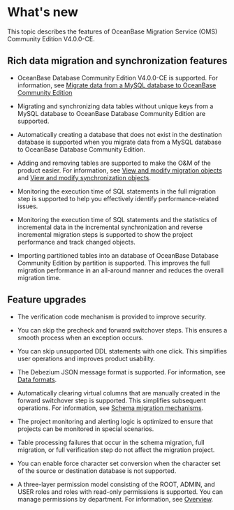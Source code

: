 # What's new

This topic describes the features of OceanBase Migration Service (OMS) Community Edition V4.0.0-CE.

## Rich data migration and synchronization features

* OceanBase Database Community Edition V4.0.0-CE is supported. For information, see [Migrate data from a MySQL database to OceanBase Community Edition](600.data-migration/200.create-a-project-to-migrate-data-from-a-mysql-database-to-a-mysql-tenant-of-oceanbase-database.md)

* Migrating and synchronizing data tables without unique keys from a MySQL database to OceanBase Database Community Edition are supported.

* Automatically creating a database that does not exist in the destination database is supported when you migrate data from a MySQL database to OceanBase Database Community Edition.

* Adding and removing tables are supported to make the O&M of the product easier. For information, see [View and modify migration objects](600.data-migration/1500.manage-data-migration-projects/200.view-and-modify-migration-objects.md) and [View and modify synchronization objects](700.data-synchronization/1100.manage-a-data-synchronization-projects/200.view-and-modify-objects-to-be-synchronized.md).

* Monitoring the execution time of SQL statements in the full migration step is supported to help you effectively identify performance-related issues.

* Monitoring the execution time of SQL statements and the statistics of incremental data in the incremental synchronization and reverse incremental migration steps is supported to show the project performance and track changed objects.

* Importing partitioned tables into an database of OceanBase Database Community Edition by partition is supported. This improves the full migration performance in an all-around manner and reduces the overall migration time.

## Feature upgrades

* The verification code mechanism is provided to improve security.

* You can skip the precheck and forward switchover steps. This ensures a smooth process when an exception occurs.

* You can skip unsupported DDL statements with one click. This simplifies user operations and improves product usability.

* The Debezium JSON message format is supported. For information, see [Data formats](700.data-synchronization/1600.data-formats.md).

* Automatically clearing virtual columns that are manually created in the forward switchover step is supported. This simplifies subsequent operations. For information, see [Schema migration mechanisms](600.data-migration/1600.schema-migration-for-tables-without-a-primary-key.md).

* The project monitoring and alerting logic is optimized to ensure that projects can be monitored in special scenarios.

* Table processing failures that occur in the schema migration, full migration, or full verification step do not affect the migration project.

* You can enable force character set conversion when the character set of the source or destination database is not supported.

* A three-layer permission model consisting of the ROOT, ADMIN, and USER roles and roles with read-only permissions is supported. You can manage permissions by department. For information, see [Overview](1000.system-management/100.permission-management/100.permission-overview.md).
